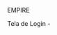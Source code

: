 EMPIRE

Tela de Login - <a href="https://braionfernandes.github.io/EMPIRE/EMPIRE/LOGIN/login.html">
